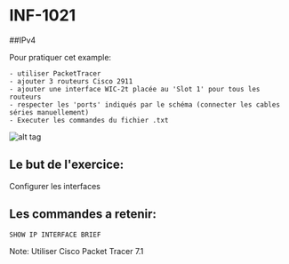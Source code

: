 # INF-1021

##IPv4

Pour pratiquer cet example:

```
- utiliser PacketTracer
- ajouter 3 routeurs Cisco 2911
- ajouter une interface WIC-2t placée au 'Slot 1' pour tous les routeurs
- respecter les 'ports' indiqués par le schéma (connecter les cables séries manuellement)
- Executer les commandes du fichier .txt
```

![alt tag](https://github.com/CollegeBoreal/INF1040-201-17A-02/blob/master/5.Connectivite/0.IPv4/Modele/IPv4.png)

## Le but de l'exercice:

Configurer les interfaces

## Les commandes a retenir:

```
SHOW IP INTERFACE BRIEF 
```

Note: Utiliser Cisco Packet Tracer 7.1
